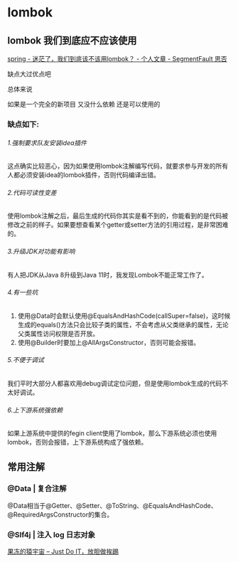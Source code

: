 # lombok



## lombok 我们到底应不应该使用

[spring - 迷茫了，我们到底该不该用lombok？ - 个人文章 - SegmentFault 思否](https://segmentfault.com/a/1190000038618224)

缺点大过优点吧

总体来说

如果是一个完全的新项目 又没什么依赖 还是可以使用的

### 缺点如下:

###### 1.强制要求队友安装idea插件

这点确实比较恶心，因为如果使用lombok注解编写代码，就要求参与开发的所有人都必须安装idea的lombok插件，否则代码编译出错。

###### 2.代码可读性变差

使用lombok注解之后，最后生成的代码你其实是看不到的，你能看到的是代码被修改之前的样子。如果要想查看某个getter或setter方法的引用过程，是非常困难的。

###### 3.升级JDK对功能有影响

有人把JDK从Java 8升级到Java 11时，我发现Lombok不能正常工作了。

###### 4.有一些坑

1. 使用@Data时会默认使用@EqualsAndHashCode(callSuper=false)，这时候生成的equals()方法只会比较子类的属性，不会考虑从父类继承的属性，无论父类属性访问权限是否开放。
2. 使用@Builder时要加上@AllArgsConstructor，否则可能会报错。

###### 5.不便于调试

我们平时大部分人都喜欢用debug调试定位问题，但是使用lombok生成的代码不太好调试。

###### 6.上下游系统强依赖

如果上游系统中提供的fegin client使用了lombok，那么下游系统必须也使用lombok，否则会报错，上下游系统构成了强依赖。





## 常用注解

### @Data | 复合注解



@Data相当于@Getter、@Setter、@ToString、@EqualsAndHashCode、@RequiredArgsConstructor的集合。



### @Slf4j | 注入 log 日志对象

[果冻的猿宇宙 – Just Do IT，放胆做挨踢](https://xiaogd.net/md/use-lombok-slf4j-annotation-for-log)


